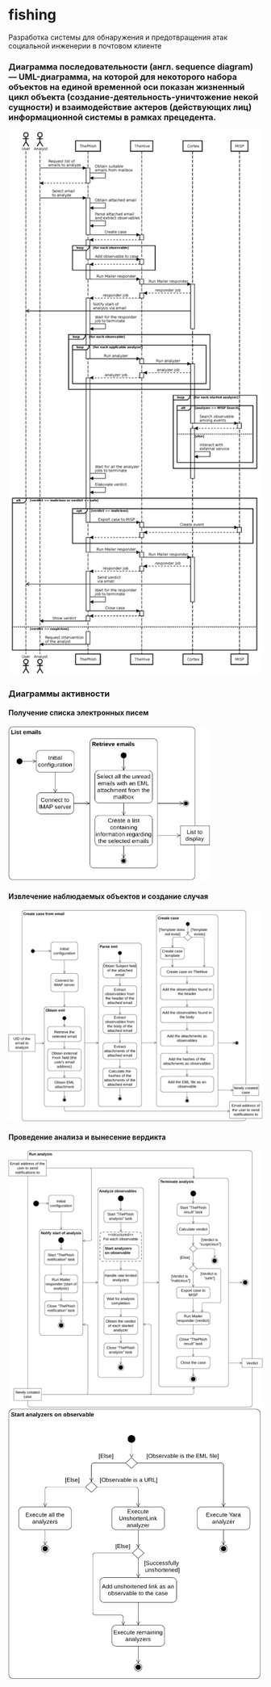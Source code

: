 # fishing
Разработка системы для обнаружения и предотвращения атак социальной инженерии в почтовом клиенте

### Диаграмма последовательности (англ. sequence diagram) — UML-диаграмма, на которой для некоторого набора объектов на единой временной оси показан жизненный цикл объекта (создание-деятельность-уничтожение некой сущности) и взаимодействие актеров (действующих лиц) информационной системы в рамках прецедента.

<img src="/diagrams/sequence.png" width="700">

### Диаграммы активности

#### Получение списка электронных писем

<img src="/diagrams/list_emails_activity.png" width="400">

#### Извлечение наблюдаемых объектов и создание случая

<img src="/diagrams/case_from_email_activity.png" width="700">

#### Проведение анализа и вынесение вердикта

<img src="/diagrams/run_analysis_activity.png" width="700">

<img src="/diagrams/start_analyzers_activity.png" width="500">

